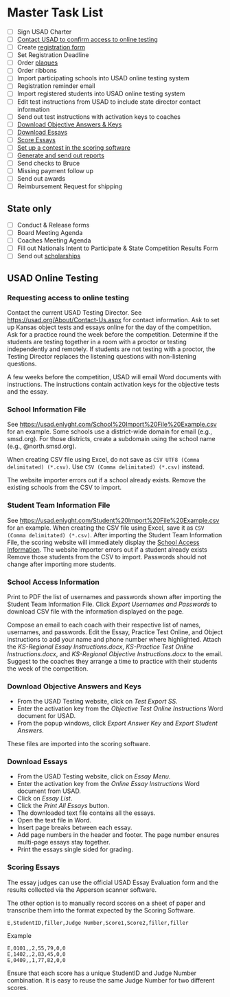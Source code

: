 # Master Task List

- [ ] Sign USAD Charter
- [ ] [Contact USAD to confirm access to online testing](#requesting-access-to-online-testing)
- [ ] Create [registration form](Registration.md)
- [ ] Set Registration Deadline
- [ ] Order [plaques](Awards.md#plaques)
- [ ] Order ribbons
- [ ] Import participating schools into USAD online testing system
- [ ] Registration reminder email
- [ ] Import registered students into USAD online testing system
- [ ] Edit test instructions from USAD to include state director contact information
- [ ] Send out test instructions with activation keys to coaches
- [ ] [Download Objective Answers & Keys](#download-objective-answers-and-keys)
- [ ] [Download Essays](#download-essays)
- [ ] [Score Essays](#scoring-essays)
- [ ] [Set up a contest in the scoring software](ScoringSoftware.md#setting-up-a-contest)
- [ ] [Generate and send out reports](ScoringSoftware.md#generating-reports)
- [ ] Send checks to Bruce
- [ ] Missing payment follow up
- [ ] Send out awards
- [ ] Reimbursement Request for shipping

## State only

- [ ] Conduct & Release forms
- [ ] Board Meeting Agenda
- [ ] Coaches Meeting Agenda
- [ ] Fill out Nationals Intent to Participate & State Competition Results Form
- [ ] Send out [scholarships](Scholarships.md)

## USAD Online Testing

### Requesting access to online testing

Contact the current USAD Testing Director.
See <https://usad.org/About/Contact-Us.aspx> for contact information.
Ask to set up Kansas object tests and essays online
for the day of the competition.
Ask for a practice round the week before the competition.
Determine if the students are testing together in a room with a proctor or
testing independently and remotely.
If students are not testing with a proctor,
the Testing Director replaces the listening questions with non-listening questions.

A few weeks before the competition, USAD will email Word documents with instructions.
The instructions contain activation keys for the objective tests and the essay.

### School Information File

See <https://usad.enlyght.com/School%20Import%20File%20Example.csv> for an example.
Some schools use a district-wide domain for email (e.g., smsd.org).
For those districts, create a subdomain using the school name (e.g., @north.smsd.org).

When creating CSV file using Excel, do not save as `CSV UTF8 (Comma delimitated) (*.csv)`.
Use `CSV (Comma delimitated) (*.csv)` instead.

The website importer errors out if a school already exists.
Remove the existing schools from the CSV to import.

### Student Team Information File

See <https://usad.enlyght.com/Student%20Import%20File%20Example.csv> for an example.
When creating the CSV file using Excel, save it as `CSV (Comma delimitated) (*.csv)`.
After importing the Student Team Information File, the scoring website will immediately display the [School Access Information](#school-access-information).
The website importer errors out if a student already exists
Remove those students from the CSV to import.
Passwords should not change after importing more students.

### School Access Information

Print to PDF the list of usernames and passwords shown after importing the Student Team Information File.
Click *Export Usernames and Passwords* to download CSV file with the information displayed on the page.

Compose an email to each coach with their respective list of names, usernames, and passwords.
Edit the Essay, Practice Test Online, and Object instructions to add your name and phone number where highlighted.
Attach the *KS-Regional Essay Instructions.docx*, *KS-Practice Test Online Instructions.docx*, and *KS-Regional Objective Instructions.docx* to the email.
Suggest to the coaches they arrange a time to practice with their students the week of the competition.

### Download Objective Answers and Keys

- From the USAD Testing website, click on *Test Export SS*.
- Enter the activation key from the *Objective Test Online Instructions* Word document for USAD.
- From the popup windows, click *Export Answer Key* and *Export Student Answers*.

These files are imported into the scoring software.

### Download Essays

- From the USAD Testing website, click on *Essay Menu*.
- Enter the activation key from the *Online Essay Instructions* Word document from USAD.
- Click on *Essay List*.
- Click the *Print All Essays* button.
- The downloaded text file contains all the essays.
- Open the text file in Word.
- Insert page breaks between each essay.
- Add page numbers in the header and footer.
The page number ensures multi-page essays stay together.
- Print the essays single sided for grading.

### Scoring Essays

The essay judges can use the official USAD Essay Evaluation form and the results collected via the Apperson scanner software.

The other option is to manually record scores on a sheet of paper and transcribe them into the format expected by the Scoring Software.

```CSV
E,StudentID,filler,Judge Number,Score1,Score2,filler,filler
```

Example

```CSV
E,0101,,2,55,79,0,0
E,1402,,2,83,45,0,0
E,0409,,1,77,82,0,0
```

Ensure that each score has a unique StudentID and Judge Number combination. It is easy to reuse the same Judge Number for two different scores.
